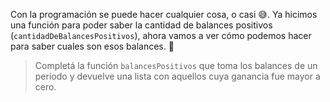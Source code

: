 Con la programación se puede hacer cualquier cosa, o casi :sweat_smile:. Ya hicimos una función para poder saber la cantidad de balances positivos (`cantidadDeBalancesPositivos`), ahora vamos a ver cómo podemos hacer para saber cuales son esos balances. :calendar:

> Completá la función `balancesPositivos` que toma los balances de un período y devuelve una lista con aquellos cuya ganancia fue mayor a cero. 
